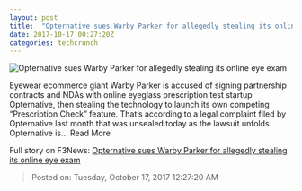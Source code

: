 ```yaml
---
layout: post
title:  "Opternative sues Warby Parker for allegedly stealing its online eye exam"
date: 2017-10-17 00:27:20Z
categories: techcrunch
---
```


![Opternative sues Warby Parker for allegedly stealing its online eye exam](https://tctechcrunch2011.files.wordpress.com/2017/10/opternative-feature.png)

Eyewear ecommerce giant Warby Parker is accused of signing partnership contracts and NDAs with online eyeglass prescription test startup Opternative, then stealing the technology to launch its own competing “Prescription Check” feature. That’s according to a legal complaint filed by Opternative last month that was unsealed today as the lawsuit unfolds. Opternative is… Read More


Full story on F3News: [Opternative sues Warby Parker for allegedly stealing its online eye exam](http://www.f3nws.com/n/Dcpjb)

> Posted on: Tuesday, October 17, 2017 12:27:20 AM
